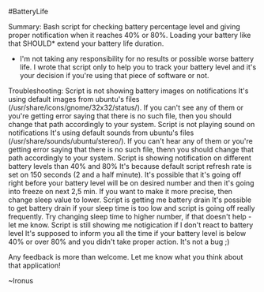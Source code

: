 #BatteryLife

Summary:
Bash script for checking battery percentage level and giving proper notification when it reaches 40% or 80%.
Loading your battery like that SHOULD* extend your battery life duration. 

* I'm not taking any responsibility for no results or possible worse battery life. 
I wrote that script only to help you to track your battery level and it's your decision if you're using that piece of software or not.

Troubleshooting:
        Script is not showing battery images on notifications
          It's using default images from ubuntu's files (/usr/share/icons/gnome/32x32/status/). If you can't see any of them or you're getting error saying that there is no such file, then you should change that path accordingly to your system.
        Script is not playing sound on notifications
          It's using default sounds from ubuntu's files (/usr/share/sounds/ubuntu/stereo/). If you can't hear any of them or you're getting error saying that there is no such file, thenn you should change that path accordingly to your system.
        Script is showing notification on different battery levels than 40% and 80%
          It's because default script refresh rate is set on 150 seconds (2 and a half minute). It's possible that it's going off right before your battery level will be on desired number and then it's going into freeze on next 2,5 min. If you want to make it more precise, then change sleep value to lower.
        Script is getting me battery drain
          It's possible to get battery drain if your sleep time is too low and script is going off really frequently. Try changing sleep time to higher number, if that doesn't help - let me know.
        Script is still showing me notigication if I don't react to battery level
          It's supposed to inform you all the time if your battery level is below 40% or over 80% and you didn't take proper action. It's not a bug ;)

Any feedback is more than welcome. Let me know what you think about that application!

~Ironus

